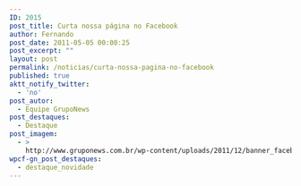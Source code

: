 ```yaml
---
ID: 2015
post_title: Curta nossa página no Facebook
author: Fernando
post_date: 2011-05-05 00:00:25
post_excerpt: ""
layout: post
permalink: /noticias/curta-nossa-pagina-no-facebook
published: true
aktt_notify_twitter:
  - 'no'
post_autor:
  - Equipe GrupoNews
post_destaques:
  - Destaque
post_imagem:
  - >
    http://www.gruponews.com.br/wp-content/uploads/2011/12/banner_facebook.gif
wpcf-gn_post_destaques:
  - destaque_novidade
---
```

